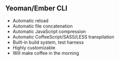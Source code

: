 ##  Yeoman/Ember CLI

* Automatic reload
* Automatic file concatenation
* Automatic JavaScript compression
* Automatic CoffeeScript/SASS/LESS transpilation
* Built-in build system, test harness
* Highly customizable
* Will make coffee in the morning
